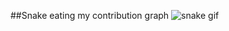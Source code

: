 ##Snake eating my contribution graph
![snake gif](https://github.com/yldz9/yldz9/blob/output/github-contribution-grid-snake.gif)
